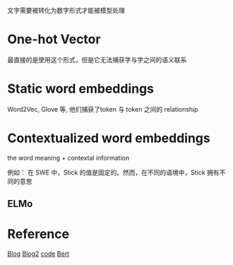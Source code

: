 文字需要被转化为数字形式才能被模型处理

# One-hot Vector
最直接的是使用这个形式，但是它无法捕获字与字之间的语义联系

# Static word embeddings
Word2Vec, Glove 等, 他们捕获了token 与 token 之间的 relationship

# Contextualized word embeddings
the word meaning + contextal information

例如：
在 SWE 中，Stick 的值是固定的。然而，在不同的语境中，Stick 拥有不同的意思

## ELMo


# Reference
[Blog](http://jalammar.github.io/illustrated-bert/)
[Blog2](https://mccormickml.com/2019/05/14/BERT-word-embeddings-tutorial/#3-extracting-embeddings)
[code](https://discuss.huggingface.co/t/generate-raw-word-embeddings-using-transformer-models-like-bert-for-downstream-process/2958)
[Bert](https://jalammar.github.io/illustrated-transformer/)